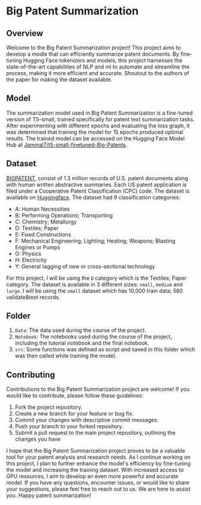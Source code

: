 # Big Patent Summarization

## Overview
Welcome to the Big Patent Summarization project! This project aims to develop a modle that can efficiently summarize patent documents. By fine-tuning Hugging Face tokenizers and models, this project harnesses the state-of-the-art capabilities of NLP and ml to automate and streamline the process, making it more efficient and accurate. Shoutout to the authors of the paper for making the dataset available.

## Model
The summarization model used in Big Patent Summarization is a fine-tuned version of T5-small, trained specifically for patent text summarization tasks. After experimenting with different epochs and evaluating the loss graph, it was determined that training the model for 15 epochs produced optimal results. The trained model can be accessed on the Hugging Face Model Hub at [Jammal7/t5-small-finetuned-Big-Patents](https://huggingface.co/Jammal7/t5-small-finetuned-Big-Patents).

## Dataset
[BIGPATENT](https://arxiv.org/abs/1906.03741), consist of 1.3 million records of U.S. patent documents along with human written abstractive summaries. Each US patent application is filed under a Cooperative Patent Classification (CPC) code. The dataset is available on [Huggingface](https://huggingface.co/datasets/big_patent). The dataset had 9 classification categories:
- A: Human Necessities
- B: Performing Operations; Transporting
- C: Chemistry; Metallurgy
- D: Textiles; Paper
- E: Fixed Constructions
- F: Mechanical Engineering; Lighting; Heating; Weapons; Blasting Engines or Pumps
- G: Physics
- H: Electricity
- Y: General tagging of new or cross-sectional technology

For this project, I will be using the `D` category which is the Textiles; Paper category. The dataset is available in 3 different sizes: `small`, `medium` and `large`. I will be using the `small` dataset which has 10,000 train data; 560 validate&test records.

## Folder
1. `Data`: The data used during the course of the project.
2. `Notebook`: The notebooks used during the course of the project, including the tutorial notebook and the final notebook.
3. `src`: Some functions was defined as script and saved in this folder which was then called while training the model.

## Contributing
Contributions to the Big Patent Summarization project are welcome! If you would like to contribute, please follow these guidelines:

1. Fork the project repository.
2. Create a new branch for your feature or bug fix.
3. Commit your changes with descriptive commit messages.
4. Push your branch to your forked repository.
5. Submit a pull request to the main project repository, outlining the changes you have


I hope that the Big Patent Summarization project proves to be a valuable tool for your patent analysis and research needs. As I continue working on this project, I plan to further enhance the model's efficiency by fine-tuning the model and increasing the training dataset. With increased access to GPU resources, I aim to develop an even more powerful and accurate model. If you have any questions, encounter issues, or would like to share your suggestions, please feel free to reach out to us. We are here to assist you. Happy patent summarization!
